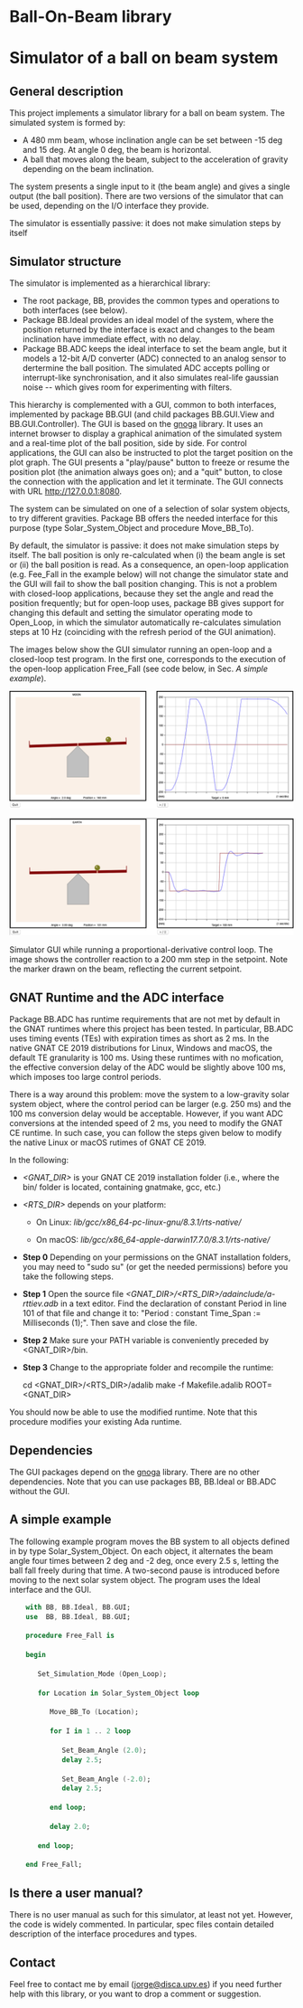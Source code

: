 # Ball-On-Beam library
# Simulator of a ball on beam system


## General description
This project implements a simulator library for a ball on beam system. The simulated system is formed by:

 - A 480 mm beam, whose inclination angle can be set between -15 deg and 15 deg. At angle 0 deg, the beam is horizontal.
 - A ball that moves along the beam, subject to the acceleration of gravity depending on the beam inclination.
 
The system presents a single input to it (the beam angle) and gives a single output (the ball position). There are two versions of the simulator that can be used, depending on the I/O interface they provide.

The simulator is essentially passive: it does not make simulation steps by itself

## Simulator structure
The simulator is implemented as a hierarchical library:

 * The root package, BB, provides the common types and operations to both interfaces (see below). 
 * Package BB.Ideal provides an ideal model of the system, where the position returned by the interface is exact and changes to the beam inclination have immediate effect, with no delay.
 * Package BB.ADC keeps the ideal interface to set the beam angle, but it models a 12-bit A/D converter (ADC) connected to an analog sensor to dertermine the ball position. The simulated ADC accepts polling or interrupt-like synchronisation, and it also simulates real-life gaussian noise -- which gives room for experimenting with filters.
 
This hierarchy is complemented with a GUI, common to both interfaces, implemented by package BB.GUI (and child packages BB.GUI.View and BB.GUI.Controller). The GUI is based on the [gnoga](https://github.com/alire-project/gnoga) library. It uses an internet browser to display a graphical animation of the simulated system and a real-time plot of the ball position, side by side. For control applications, the GUI can also be instructed to plot the target position on the plot graph. The GUI presents a "play/pause" button to freeze or resume the position plot (the animation always goes on); and a "quit" button, to close the connection with the application and let it terminate. The GUI connects with URL http://127.0.0.1:8080.

The system can be simulated on one of a selection of solar system objects, to try different gravities. Package BB offers the needed interface for this purpose (type Solar_System_Object and procedure Move_BB_To).

By default, the simulator is passive: it does not make simulation steps by itself. The ball position is only re-calculated when (i) the beam angle is set or (ii) the ball position is read. As a consequence, an open-loop application (e.g. Fee_Fall in the example below) will not change the simulator state and the GUI will fail to show the ball position changing. This is not a problem with closed-loop applications, because they set the angle and read the position frequently; but for open-loop uses, package BB gives support for changing this default and setting the simulator operating mode to Open_Loop, in which the simulator automatically re-calculates simulation steps at 10 Hz (coinciding with the refresh period of the GUI animation).  

The images below show the GUI simulator running an open-loop and a closed-loop test program. In the first one, corresponds to the execution of the open-loop application Free_Fall (see code below, in Sec. *A simple example*).

![Free fall](free_fall.png)



![PD Control](pd_control.png)

Simulator GUI while running a proportional-derivative control loop. The image shows the controller reaction to a 200 mm step in the setpoint. Note the marker drawn on the beam, reflecting the current setpoint.

## GNAT Runtime and the ADC interface
Package BB.ADC has runtime requirements that are not met by default in the GNAT runtimes where this project has been tested. In particular, BB.ADC uses timing events (TEs) with expiration times as short as 2 ms. In the native GNAT CE 2019 distributions for Linux, Windows and macOS, the default TE granularity is 100 ms. Using these runtimes with no mofication, the effective conversion delay of the ADC would be slightly above 100 ms, which imposes too large control periods.

There is a way around this problem: move the system to a low-gravity solar system object, where the control period can be larger (e.g. 250 ms) and the 100 ms conversion delay would be acceptable. However, if you want ADC conversions at the intended speed of 2 ms, you need to modify the GNAT CE runtime. In such case, you can follow the steps given below to modify the native Linux or macOS rutimes of GNAT CE 2019.

In the following:
  - *<GNAT_DIR>* is your GNAT CE 2019 installation folder (i.e., where the bin/ folder is located, containing gnatmake, gcc, etc.)
  - *<RTS_DIR>* depends on your platform:
  
    - On Linux: *lib/gcc/x86_64-pc-linux-gnu/8.3.1/rts-native/*
    
    - On macOS: *lib/gcc/x86_64-apple-darwin17.7.0/8.3.1/rts-native/*
    
  - **Step 0**
  Depending on your permissions on the GNAT installation folders, you may need to "sudo su" (or get the needed permissions) before you take the following steps.

  - **Step 1**
  Open the source file *<GNAT_DIR>/<RTS_DIR>/adainclude/a-rttiev.adb* in a text editor. Find the declaration of constant Period in line 101 of that file and change it to: "Period : constant Time_Span := Milliseconds (1);". Then save and close the file.
    
  - **Step 2**
  Make sure your PATH variable is conveniently preceded by <GNAT_DIR>/bin.

  - **Step 3**
  Change to the appropriate folder and recompile the runtime:

    cd <GNAT_DIR>/<RTS_DIR>/adalib
    make -f Makefile.adalib ROOT=<GNAT_DIR>

You should now be able to use the modified runtime.
Note that this procedure modifies your existing Ada runtime.  

##  Dependencies
The GUI packages depend on the [gnoga](https://github.com/alire-project/gnoga) library. There are no other dependencies. Note that you can use packages BB, BB.Ideal or BB.ADC without the GUI.
 
 
## A simple example
The following example program moves the BB system to all objects defined in by type Solar_System_Object. On each object, it alternates the beam angle four times between 2 deg and -2 deg, once every 2.5 s, letting the ball fall freely during that time. A two-second pause is introduced before moving to the next solar system object. The program uses the Ideal interface and the GUI.

```Ada
    with BB, BB.Ideal, BB.GUI;
    use  BB, BB.Ideal, BB.GUI;

    procedure Free_Fall is
 
    begin

       Set_Simulation_Mode (Open_Loop);

       for Location in Solar_System_Object loop

          Move_BB_To (Location);

          for I in 1 .. 2 loop

             Set_Beam_Angle (2.0);
             delay 2.5;

             Set_Beam_Angle (-2.0);
             delay 2.5;

          end loop;

          delay 2.0;

       end loop;

    end Free_Fall;
```

## Is there a user manual?
There is no user manual as such for this simulator, at least not yet. However, the code is widely commented. In particular, spec files contain detailed description of the interface procedures and types.

##  Contact
Feel free to contact me by email (jorge@disca.upv.es) if you need further help with this library, or you want to drop a comment or suggestion.
